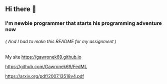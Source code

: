 ## Hi there 👋

### I'm newbie programmer that starts his programming adventure now
###### ( And I had to make this README for my assignment )
My site https://gawronek69.github.io

https://github.com/Gawronek69/FedML

https://arxiv.org/pdf/2007.13518v4.pdf
<!--

**Gawronek69/Gawronek69** is a ✨ _special_ ✨ repository because its `README.md` (this file) appears on your GitHub profile.

Here are some ideas to get you started:

- 🔭 I’m currently working on ...
- 🌱 I’m currently learning ...
- 👯 I’m looking to collaborate on ...
- 🤔 I’m looking for help with ...
- 💬 Ask me about ...
- 📫 How to reach me: ...
- 😄 Pronouns: ...
- ⚡ Fun fact: ...
-->
